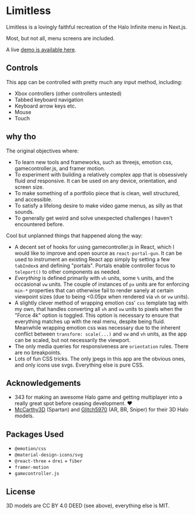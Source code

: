 # Limitless

Limitless is a lovingly faithful recreation of the Halo Infinite menu in Next.js.

Most, but not all, menu screens are included.

A live [demo is available here](https://limitless-rho.vercel.app/).

## Controls

This app can be controlled with pretty much any input method, including:

- Xbox controllers (other controllers untested)
- Tabbed keyboard navigation
- Keyboard arrow keys etc.
- Mouse
- Touch

## why tho

The original objectives where:

- To learn new tools and frameworks, such as threejs, emotion css, gamecontroller.js, and framer motion.
- To experiment with building a relatively complex app that is obsessively fluid *and* responsive. It can be used on any device, orientation, and screen size.
- To make something of a portfolio piece that is clean, well structured, and accessible.
- To satisfy a lifelong desire to make video game menus, as silly as that sounds.
- To generally get weird and solve unexpected challenges I haven't encountered before.

Cool but unplanned things that happened along the way:

- A decent set of hooks for using gamecontroller.js in React, which I would like to improve and open source as `react-portal-gun`.  It can be used to instrument an existing React app simply by setting a few `tabIndex`s and defining "portals". Portals enable controller focus to `teleport()` to other components as needed.
- *Everything* is defined primarily with `vh` units, some `%` units, and the occasional `vw` units. The couple of instances of `px` units are for enforcing `min-*` properties that can otherwise fail to render sanely at certain viewpoint sizes (due to being <0.05px when rendered via `vh` or `vw` units).
- A slightly clever method of wrapping emotion css' `css` template tag with my own, that handles converting all `vh` and `vw` units to pixels when the "Force 4k" option is toggled. This option is necessary to ensure that everything matches up with the real menu, despite being fluid. Meanwhile wrapping emotion css was necessary due to the inherent conflict between `transform: scale(...)` and `vw` and `vh` units, as the app can be scaled, but not necessarily the viewport.
- The only media queries for responsiveness are `orientation` rules. There are no breakpoints.
- Lots of fun CSS tricks. The only jpegs in this app are the obvious ones, and only icons use svgs. Everything else is pure CSS.

## Acknowledgements

- 343 for making an awesome Halo game and getting multiplayer into a really great spot before ceasing development. ❤️
- [McCarthy3D](https://sketchfab.com/joshuawatt811) (Spartan) and [Glitch5970](https://sketchfab.com/Glitch5970) (AR, BR, Sniper) for their 3D Halo models.

## Packages Used

- `@emotion/css`
- `@material-design-icons/svg`
- `@react-three` + `drei` + `fiber`
- `framer-motion`
- `gamecontroller.js`

## License

3D models are CC BY 4.0 DEED (see above), everything else is MIT.
